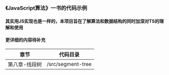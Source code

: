 ### 《JavaScript算法》一书的代码示例

#### 其实用JS实现也是一样的，本项目旨在了解算法和数据结构的同时加深对TS的理解和使用

#### 更详细的内容待补充


| 章节        | 代码目录              |
|-----------|-------------------|
| 第八章-线段树   | /src/segment-tree |

